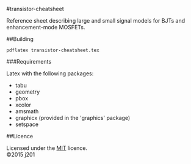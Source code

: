 #transistor-cheatsheet

Reference sheet describing large and small signal models for BJTs and enhancement-mode MOSFETs.

##Building

```
pdflatex transistor-cheatsheet.tex
```

###Requirements

Latex with the following packages:

- tabu
- geometry
- pbox
- xcolor
- amsmath
- graphicx (provided in the 'graphics' package)
- setspace

##Licence

Licensed under the [MIT](https://opensource.org/licenses/MIT) licence.  
©2015 j201

